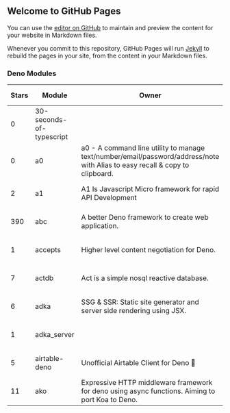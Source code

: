 ## Welcome to GitHub Pages

You can use the [editor on GitHub](https://github.com/fakoua/DenoStars/edit/master/README.md) to maintain and preview the content for your website in Markdown files.

Whenever you commit to this repository, GitHub Pages will run [Jekyll](https://jekyllrb.com/) to rebuild the pages in your site, from the content in your Markdown files.

### Deno Modules

Stars | Module | Owner | Description | Forks | Open issues | Created | Updated
----- | ------ | ----- | ----------- | ----- | ----------- | ------- | -------
0 | 30-seconds-of-typescript |  | 0 | 0 | 6/23/2020 3:22:39 PM | 6/28/2020 6:50:05 PM
0 | a0 | a0 - A command line utility to manage text/number/email/password/address/note with Alias to easy recall & copy to clipboard. | 0 | 0 | 6/2/2020 3:11:21 PM | 6/5/2020 8:54:00 PM
2 | a1 | A1 Is Javascript Micro framework for rapid API Development | 0 | 1 | 5/21/2020 1:32:11 PM | 5/31/2020 5:24:06 PM
390 | abc | A better Deno framework to create web application. | 42 | 3 | 12/13/2018 11:17:25 AM | 6/28/2020 10:06:10 PM
1 | accepts | Higher level content negotiation for Deno. | 0 | 0 | 5/23/2020 1:03:12 AM | 6/16/2020 12:17:15 AM
7 | actdb | Act is a simple nosql reactive database. | 0 | 0 | 5/20/2020 4:25:53 PM | 6/16/2020 12:08:32 AM
6 | adka | SSG & SSR: Static site generator and server side rendering using JSX. | 0 | 0 | 5/30/2020 3:53:37 PM | 6/28/2020 10:34:21 PM
1 | adka_server |  | 0 | 0 | 6/3/2020 7:02:00 PM | 6/6/2020 6:30:11 PM
5 | airtable-deno | Unofficial Airtable Client for Deno 🦕 | 0 | 1 | 5/20/2020 3:26:37 PM | 6/17/2020 9:29:10 PM
11 | ako | Expressive HTTP middleware framework for deno using async functions. Aiming to port Koa to Deno. | 0 | 2 | 5/15/2020 8:43:18 AM | 6/24/2020 3:33:06 AM
